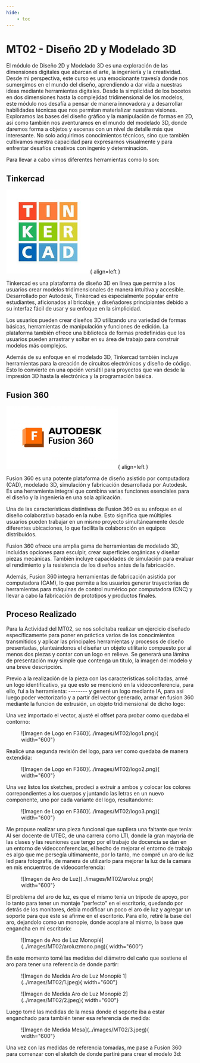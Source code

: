 ```yaml
---
hide:
    - toc
---
```


# MT02 - Diseño 2D y Modelado 3D

El módulo de Diseño 2D y Modelado 3D es una  exploración de las dimensiones digitales que abarcan el arte, la ingeniería y la creatividad. Desde mi perspectiva, este curso es una emocionante travesía donde nos sumergimos en el mundo del diseño, aprendiendo a dar vida a nuestras ideas mediante herramientas digitales. Desde la simplicidad de los bocetos en dos dimensiones hasta la complejidad tridimensional de los modelos, este módulo nos desafía a pensar de manera innovadora y a desarrollar habilidades técnicas que nos permitan materializar nuestras visiones. Exploramos las bases del diseño gráfico y la manipulación de formas en 2D, así como también nos aventuramos en el mundo del modelado 3D, donde daremos forma a objetos y escenas con un nivel de detalle más que interesante. No solo adquirimos conocimientos técnicos, sino que también cultivamos nuestra capacidad para expresarnos visualmente y para enfrentar desafíos creativos con ingenio y determinación.

Para llevar a cabo vimos diferentes herramientas como lo son: 

## Tinkercad

![Imagen de Tinkercad](../images/MT02/tinkercad.png#mt02){ align=left }


Tinkercad es una plataforma de diseño 3D en línea que permite a los usuarios crear modelos tridimensionales de manera intuitiva y accesible. Desarrollado por Autodesk, Tinkercad es especialmente popular entre estudiantes, aficionados al bricolaje, y diseñadores principiantes debido a su interfaz fácil de usar y su enfoque en la simplicidad.

Los usuarios pueden crear diseños 3D utilizando una variedad de formas básicas, herramientas de manipulación y funciones de edición. La plataforma también ofrece una biblioteca de formas predefinidas que los usuarios pueden arrastrar y soltar en su área de trabajo para construir modelos más complejos.

Además de su enfoque en el modelado 3D, Tinkercad también incluye herramientas para la creación de circuitos electrónicos y diseño de código. Esto lo convierte en una opción versátil para proyectos que van desde la impresión 3D hasta la electrónica y la programación básica.


## Fusion 360

![Imagen de Fusion 360](../images/MT02/fusion360.png#mt02){ align=left }


Fusion 360 es una potente plataforma de diseño asistido por computadora (CAD), modelado 3D, simulación y fabricación desarrollada por Autodesk. Es una herramienta integral que combina varias funciones esenciales para el diseño y la ingeniería en una sola aplicación.

Una de las características distintivas de Fusion 360 es su enfoque en el diseño colaborativo basado en la nube. Esto significa que múltiples usuarios pueden trabajar en un mismo proyecto simultáneamente desde diferentes ubicaciones, lo que facilita la colaboración en equipos distribuidos.

Fusion 360 ofrece una amplia gama de herramientas de modelado 3D, incluidas opciones para esculpir, crear superficies orgánicas y diseñar piezas mecánicas. También incluye capacidades de simulación para evaluar el rendimiento y la resistencia de los diseños antes de la fabricación.

Además, Fusion 360 integra herramientas de fabricación asistida por computadora (CAM), lo que permite a los usuarios generar trayectorias de herramientas para máquinas de control numérico por computadora (CNC) y llevar a cabo la fabricación de prototipos y productos finales.


## Proceso Realizado

Para la Actividad del MT02, se nos solicitaba realizar un ejercicio diseñado específicamente para poner en práctica varios de los conocimientos transmitidos y aplicar las principales herramientas y procesos de diseño presentadas, planteándonos el diseñar un objeto utilitario compuesto por al menos dos piezas y contar con un logo en relieve. Se generará una lámina de presentación muy simple que contenga un título, la imagen del modelo y una breve descripción.

Previo a la realización de la pieza con las características solicitadas, armé un logo identificativo, ya que esto se mencionó en la videoconferencia, para ello, fui a la herramienta: -------- y generé un logo mediante IA, para así luego poder vectorizarlo y a partir del vector generado, armar en fusion 360 mediante la funcion de extrusión, un objeto tridimensional de dicho logo:

Una vez importado el vector, ajusté el offset para probar como quedaba el contorno:

<figure markdown="span">
  ![Imagen de Logo en F360](../images/MT02/logo1.png){ width="600"}
</figure>

Realicé una segunda revisión del logo, para ver como quedaba de manera extendida:

<figure markdown="span">
  ![Imagen de Logo en F360](../images/MT02/logo2.png){ width="600"}
</figure>

Una vez listos los sketches, prodecí a extruir a ambos y colocar los colores correpondientes a los cuerpos y juntando las letras en un nuevo componente, uno por cada variante del logo, resultandome:

<figure markdown="span">
  ![Imagen de Logo en F360](../images/MT02/logo3.png){ width="600"}
</figure>

Me propuse realizar una pieza funcional que supliera una faltante que tenia:
Al ser docente de UTEC, de una carrera como LTI, donde la gran mayoría de las clases y las reuniones que tengo por el trabajo de docencia se dan en un entorno de videoconferencias, el hecho de mejorar el entorno de trabajo es algo que me persegía ultimamente, por lo tanto, me compré un aro de luz led para fotografía, de manera de utilizarlo para mejorar la luz de la camara en mis encuentros de videoconferencia:

<figure markdown="span">
  ![Imagen de Aro de Luz](../images/MT02/aroluz.png){ width="600"}
</figure>

El problema del aro de luz, es que el mismo tenía un trípode de apoyo, por lo tanto para tener un montaje "perfecto" en el escritorio, quedando por detrás de los monitores, debía modificar un poco el aro de luz y agregar un soporte para que este se afirme en el escritorio. Para ello, retiré la base del aro, dejandolo como un monopie, donde acoplare al mismo, la base que engancha en mi escritorio:

<figure markdown="span">
  ![Imagen de Aro de Luz Monopíé](../images/MT02/aroluzmono.png){ width="600"}
</figure>

En este momento tomé las medidas del diámetro del caño que sostiene el aro para tener una referencia de donde partir:

<figure markdown="span">
  ![Imagen de Medida Aro de Luz Monopíé 1](../images/MT02/1.jpeg){ width="600"}
</figure>

<figure markdown="span">
  ![Imagen de Medida Aro de Luz Monopíé 2](../images/MT02/2.jpeg){ width="600"}
</figure>

Luego tomé las medidas de la mesa donde el soporte iba a estar enganchado para también tener esa referencia de medida:

<figure markdown="span">
  ![Imagen de Medida Mesa](../images/MT02/3.jpeg){ width="600"}
</figure>

Una vez con las medidas de referencia tomadas, me pase a Fusion 360 para comenzar con el sketch de donde partiré para crear el modelo 3d:

